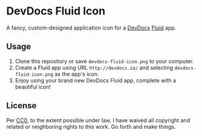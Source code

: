 # DevDocs Fluid Icon

A fancy, custom-designed application icon for a [DevDocs](http://devdocs.io/) [Fluid](http://fluidapp.com/) app.

## Usage

1. Clone this repository or save `devdocs-fluid-icon.png` to your computer.
1. Create a Fluid app using URL `http://devdocs.io/` and selecting `devdocs-fluid-icon.png` as the app's icon.
1. Enjoy using your brand new DevDocs Fluid app, complete with a beautiful icon!

## License

Per [CC0](http://creativecommons.org/publicdomain/zero/1.0/), to the extent possible under law, I have waived all copyright and related or neighboring rights to this work. Go forth and make things.
